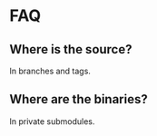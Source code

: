 # FAQ
## Where is the source?
In branches and tags.
## Where are the binaries?
In private submodules.
